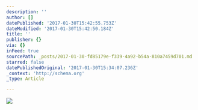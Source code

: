 ```yaml
---
description: ''
author: []
datePublished: '2017-01-30T15:42:55.753Z'
dateModified: '2017-01-30T15:42:50.184Z'
title: ''
publisher: {}
via: {}
inFeed: true
sourcePath: _posts/2017-01-30-fd85179e-f339-4a92-b54a-810a7459d701.md
starred: false
datePublishedOriginal: '2017-01-30T15:34:07.236Z'
_context: 'http://schema.org'
_type: Article

---
```

![](https://the-grid-user-content.s3-us-west-2.amazonaws.com/461a98e4-08e2-4415-997a-22877b2ae263.gif)